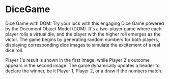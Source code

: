 # DiceGame
Dice Game with DOM: Try your luck with this engaging Dice Game powered by the Document Object Model (DOM). It's a two-player game where each player rolls a virtual die, and the player with the higher roll emerges as the victor. The game begins by generating random numbers for both players, displaying corresponding dice images to simulate the excitement of a real dice roll.

Player 1's result is shown in the first image, while Player 2's outcome appears in the second image. The game dynamically updates a header to declare the winner, be it Player 1, Player 2, or a draw if the numbers match.
